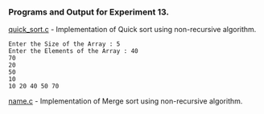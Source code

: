### Programs and Output for Experiment 13.

[quick_sort.c](https://github.com/akkupy/DS_S3/blob/main/Exp_13/quick_sort.c) - Implementation of Quick sort using non-recursive algorithm.
```
Enter the Size of the Array : 5
Enter the Elements of the Array : 40
70
20
50
10
10 20 40 50 70 

``` 

[name.c](https://github.com/akkupy/DS_S3/blob/main/Exp_13/name.c) - Implementation of Merge sort using non-recursive algorithm.
```

``` 